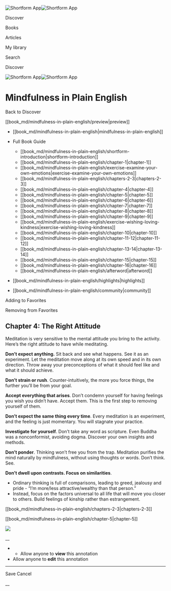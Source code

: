 ![Shortform App](/img/logo.36a2399e.svg)![Shortform App](/img/logo-dark.70c1b072.svg)

Discover

Books

Articles

My library

Search

Discover

![Shortform App](/img/logo.36a2399e.svg)![Shortform App](/img/logo-dark.70c1b072.svg)

# Mindfulness in Plain English

Back to Discover

[[book_md/mindfulness-in-plain-english/preview|preview]]

  * [[book_md/mindfulness-in-plain-english|mindfulness-in-plain-english]]
  * Full Book Guide

    * [[book_md/mindfulness-in-plain-english/shortform-introduction|shortform-introduction]]
    * [[book_md/mindfulness-in-plain-english/chapter-1|chapter-1]]
    * [[book_md/mindfulness-in-plain-english/exercise-examine-your-own-emotions|exercise-examine-your-own-emotions]]
    * [[book_md/mindfulness-in-plain-english/chapters-2-3|chapters-2-3]]
    * [[book_md/mindfulness-in-plain-english/chapter-4|chapter-4]]
    * [[book_md/mindfulness-in-plain-english/chapter-5|chapter-5]]
    * [[book_md/mindfulness-in-plain-english/chapter-6|chapter-6]]
    * [[book_md/mindfulness-in-plain-english/chapter-7|chapter-7]]
    * [[book_md/mindfulness-in-plain-english/chapter-8|chapter-8]]
    * [[book_md/mindfulness-in-plain-english/chapter-9|chapter-9]]
    * [[book_md/mindfulness-in-plain-english/exercise-wishing-loving-kindness|exercise-wishing-loving-kindness]]
    * [[book_md/mindfulness-in-plain-english/chapter-10|chapter-10]]
    * [[book_md/mindfulness-in-plain-english/chapter-11-12|chapter-11-12]]
    * [[book_md/mindfulness-in-plain-english/chapter-13-14|chapter-13-14]]
    * [[book_md/mindfulness-in-plain-english/chapter-15|chapter-15]]
    * [[book_md/mindfulness-in-plain-english/chapter-16|chapter-16]]
    * [[book_md/mindfulness-in-plain-english/afterword|afterword]]
  * [[book_md/mindfulness-in-plain-english/highlights|highlights]]
  * [[book_md/mindfulness-in-plain-english/community|community]]



Adding to Favorites 

Removing from Favorites 

## Chapter 4: The Right Attitude

Meditation is very sensitive to the mental attitude you bring to the activity. Here’s the right attitude to have while meditating.

**Don’t expect anything.** Sit back and see what happens. See it as an experiment. Let the meditation move along at its own speed and in its own direction. Throw away your preconceptions of what it should feel like and what it should achieve.

**Don’t strain or rush**. Counter-intuitively, the more you force things, the further you’ll be from your goal.

**Accept everything that arises**. Don’t condemn yourself for having feelings you wish you didn’t have. Accept them. This is the first step to removing yourself of them.

**Don’t expect the same thing every time**. Every meditation is an experiment, and the feeling is just momentary. You will stagnate your practice.

**Investigate for yourself**. Don’t take any word as scripture. Even Buddha was a nonconformist, avoiding dogma. Discover your own insights and methods.

**Don’t ponder**. Thinking won’t free you from the trap. Meditation purifies the mind naturally by mindfulness, without using thoughts or words. Don’t think. See.

**Don’t dwell upon contrasts. Focus on similarities**.

  * Ordinary thinking is full of comparisons, leading to greed, jealousy and pride - “I’m more/less attractive/wealthy than that person.”
  * Instead, focus on the factors universal to all life that will move you closer to others. Build feelings of kinship rather than estrangement.



[[book_md/mindfulness-in-plain-english/chapters-2-3|chapters-2-3]]

[[book_md/mindfulness-in-plain-english/chapter-5|chapter-5]]

![](https://bat.bing.com/action/0?ti=56018282&Ver=2&mid=a1362602-9f24-418e-9203-901b0d25c248&sid=f30c5e70639211ee87d33f0876d93783&vid=f30c9700639211eeb3a75d830392c94f&vids=0&msclkid=N&pi=0&lg=en-US&sw=800&sh=600&sc=24&nwd=1&tl=Shortform%20%7C%20Book&p=https%3A%2F%2Fwww.shortform.com%2Fapp%2Fbook%2Fmindfulness-in-plain-english%2Fchapter-4&r=&lt=310&evt=pageLoad&sv=1&rn=984661)

__

  *   * Allow anyone to **view** this annotation
  * Allow anyone to **edit** this annotation



* * *

Save Cancel

__



